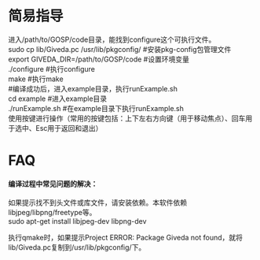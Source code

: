 # 简易指导
进入/path/to/GOSP/code目录，能找到configure这个可执行文件。  
sudo cp lib/Giveda.pc /usr/lib/pkgconfig/   #安装pkg-config包管理文件   
export GIVEDA_DIR=/path/to/GOSP/code   #设置环境变量  
./configure  #执行configure  
make           #执行make  
#编译成功后，进入example目录，执行runExample.sh  
cd example   #进入example目录  
./runExample.sh   #在example目录下执行runExample.sh  
使用按键进行操作（常用的按键包括：上下左右方向键（用于移动焦点）、回车用于选中、Esc用于返回和退出）  


# FAQ
#### 编译过程中常见问题的解决：   
如果提示找不到头文件或库文件，请安装依赖。本软件依赖libjpeg/libpng/freetype等。  
    sudo apt-get install libjpeg-dev libpng-dev   

执行qmake时，如果提示Project ERROR: Package Giveda not found，就将lib/Giveda.pc复制到/usr/lib/pkgconfig/下。  
